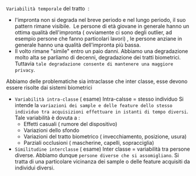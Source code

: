 `Variabilità temporale` del tratto  :
- l'impronta non si degrada nel breve periodo e nel lungo periodo, il suo pattern rimane visibile. 
	Le persone di età giovane in generale hanno un ottima qualità dell'impronta ( ovviamente ci sono degli outlier, ad esempio persone che fanno particolari lavori) , le persone anziane in generale hanno una qualità dell'impronta più bassa.
- Il volto rimane "simile" entro un paio danni. Abbiamo una degradazione molto alta se parliamo di decenni, degradazione dei tratti biometrici. Tuttavia `tale degradazione consente di mantenere una maggiore privacy`.

Abbiamo delle problematiche sia intraclasse che inter classe, esse devono essere risolte dai sistemi biometrici
- `Variabilità intra-classe` ( esame)
	Intra-calsse = stesso individuo
	Si intende la `variazioni dei sample e delle feature dello stesso individuo tra acquisizioni effettuare in istanti di tempo diversi`.
	Tale variabilità è dovuta a :
	- Effetti casuali ( rumore del dispositivo)
	- Variazioni dello sfondo
	- Variazioni del tratto biometrico ( invecchiamento, posizione, usura)
	- Parziali occlusioni ( mascherine, capelli, sopracciglia)
- `Similitudine interclasse` ( esame)
	Inter classe = variabilità tra persone diverse.
	Abbiamo dunque `persone diverse che si assomigliano`. Si tratta di una particolare vicinanza dei sample o delle feature acquisiti da individui diversi.